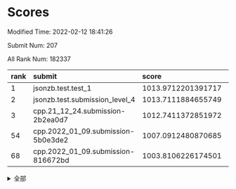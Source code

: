 # Scores

Modified Time: 2022-02-12 18:41:26

Submit Num: 207

All Rank Num: 182337

| rank |               submit               |       score        |       sigma        | pk_num |
| :--- | :--------------------------------- | :----------------- | :----------------- | :----- |
| 1    | jsonzb.test.test_1                 | 1013.9712201391717 | 0.8483957972740839 | 3523   |
| 2    | jsonzb.test.submission_level_4     | 1013.7111884655749 | 0.77195908897576   | 3522   |
| 3    | cpp.21_12_24.submission-2b2ea0d7   | 1012.7411372851972 | 0.7933027690161087 | 3522   |
| 54   | cpp.2022_01_09.submission-5b0e3de2 | 1007.0912480870685 | 0.7294244832754286 | 3519   |
| 68   | cpp.2022_01_09.submission-816672bd | 1003.8106226174501 | 0.7143998921843018 | 3524   |


<details>
<summary>全部</summary>

| rank |                 submit                 |       score        |       sigma        | pk_num |
| :--- | :------------------------------------- | :----------------- | :----------------- | :----- |
| 1    | jsonzb.test.test_1                     | 1013.9712201391717 | 0.8483957972740839 | 3523   |
| 2    | jsonzb.test.submission_level_4         | 1013.7111884655749 | 0.77195908897576   | 3522   |
| 3    | cpp.21_12_24.submission-2b2ea0d7       | 1012.7411372851972 | 0.7933027690161087 | 3522   |
| 4    | gobigger.level_3.submission_level_3_7  | 1011.8413347172575 | 0.7730647616380533 | 3529   |
| 5    | gobigger.level_3.submission_level_3_1  | 1011.3324888848484 | 0.7662859045788153 | 3523   |
| 6    | gobigger.level_3.submission_level_3_46 | 1011.0621957692222 | 0.7812762779667677 | 3525   |
| 7    | gobigger.level_3.submission_level_3_13 | 1010.9736197369928 | 0.7979048244530735 | 3518   |
| 8    | gobigger.level_3.submission_level_3_21 | 1010.9530541117557 | 0.7382871488454734 | 3517   |
| 9    | gobigger.level_3.submission_level_3_10 | 1010.8505410861183 | 0.764327883724269  | 3528   |
| 10   | gobigger.level_3.submission_level_3_41 | 1010.7288653255013 | 0.762351851391653  | 3522   |
| 11   | gobigger.level_3.submission_level_3_16 | 1010.6915234404711 | 0.7583968163057774 | 3520   |
| 12   | gobigger.level_3.submission_level_3_38 | 1010.6357308225616 | 0.750808503293353  | 3523   |
| 13   | gobigger.level_3.submission_level_3_2  | 1010.6346223971385 | 0.7615986818592962 | 3514   |
| 14   | gobigger.level_3.submission_level_3_11 | 1010.5937932944844 | 0.7795311547185771 | 3523   |
| 15   | gobigger.level_3.submission_level_3_40 | 1010.5777525683687 | 0.7689525655331164 | 3524   |
| 16   | gobigger.level_3.submission_level_3_28 | 1010.4076213306342 | 0.7506649480942189 | 3527   |
| 17   | gobigger.level_3.submission_level_3_49 | 1010.3477497142569 | 0.7599118901697005 | 3524   |
| 18   | gobigger.level_3.submission_level_3_26 | 1010.2612964495195 | 0.7470216676620646 | 3525   |
| 19   | gobigger.level_3.submission_level_3_37 | 1010.2327698809164 | 0.7759978770916306 | 3529   |
| 20   | gobigger.level_3.submission_level_3_35 | 1010.0271264046725 | 0.7807642925168398 | 3525   |
| 21   | gobigger.level_3.submission_level_3_36 | 1010.0189587468328 | 0.7508210457013427 | 3524   |
| 22   | gobigger.level_3.submission_level_3_14 | 1010.0097716479141 | 0.7554018251363367 | 3527   |
| 23   | gobigger.level_3.submission_level_3_32 | 1010.0019975075998 | 0.7812195820759548 | 3528   |
| 24   | gobigger.level_3.submission_level_3_42 | 1009.9758299153877 | 0.7705890936314791 | 3524   |
| 25   | gobigger.level_3.submission_level_3_3  | 1009.9390174550033 | 0.7557549221556414 | 3523   |
| 26   | gobigger.level_3.submission_level_3_39 | 1009.8069008769779 | 0.7733987473737945 | 3522   |
| 27   | gobigger.level_3.submission_level_3_44 | 1009.786299158254  | 0.7468490592466298 | 3523   |
| 28   | gobigger.level_3.submission_level_3_23 | 1009.774256636838  | 0.7556328281561462 | 3518   |
| 29   | gobigger.level_3.submission_level_3_5  | 1009.7714383339289 | 0.7606379310836678 | 3522   |
| 30   | gobigger.level_3.submission_level_3_48 | 1009.766369331616  | 0.7462598196035397 | 3522   |
| 31   | gobigger.level_3.submission_level_3_9  | 1009.7366219311092 | 0.7716019507200257 | 3526   |
| 32   | gobigger.level_3.submission_level_3_24 | 1009.7322189905691 | 0.7625109712663027 | 3523   |
| 33   | gobigger.level_3.submission_level_3_31 | 1009.6992316021332 | 0.7379280489105488 | 3528   |
| 34   | gobigger.level_3.submission_level_3_18 | 1009.660636317617  | 0.7459028060986127 | 3522   |
| 35   | gobigger.level_3.submission_level_3_33 | 1009.6383699184471 | 0.7424602853010498 | 3517   |
| 36   | gobigger.level_3.submission_level_3_34 | 1009.5987523563139 | 0.7650836625410145 | 3524   |
| 37   | gobigger.level_3.submission_level_3_30 | 1009.559397853446  | 0.7508187062591984 | 3518   |
| 38   | gobigger.level_3.submission_level_3_22 | 1009.5271750883561 | 0.740542067142728  | 3521   |
| 39   | gobigger.level_3.submission_level_3_12 | 1009.5226363280528 | 0.749297537077972  | 3521   |
| 40   | gobigger.level_3.submission_level_3_27 | 1009.4946397211035 | 0.7519427220121758 | 3524   |
| 41   | gobigger.level_3.submission_level_3_17 | 1009.403300736508  | 0.7450540144422355 | 3521   |
| 42   | gobigger.level_3.submission_level_3_47 | 1009.3851219128243 | 0.765881728959661  | 3522   |
| 43   | gobigger.level_3.submission_level_3_45 | 1009.3654351249247 | 0.7493172601793608 | 3526   |
| 44   | gobigger.level_3.submission_level_3_29 | 1009.3391082997686 | 0.7589971864020979 | 3521   |
| 45   | gobigger.level_3.submission_level_3_6  | 1009.3125234306434 | 0.7462114548574593 | 3525   |
| 46   | gobigger.level_3.submission_level_3_19 | 1009.2392292216274 | 0.7397722306068275 | 3525   |
| 47   | gobigger.level_3.submission_level_3_8  | 1009.1081365529013 | 0.7477723852164255 | 3525   |
| 48   | gobigger.level_3.submission_level_3_20 | 1009.0901175748836 | 0.746442170920192  | 3526   |
| 49   | gobigger.level_3.submission_level_3_25 | 1008.8953352741821 | 0.736550656442803  | 3528   |
| 50   | gobigger.level_3.submission_level_3_0  | 1008.8769519574208 | 0.7550253340768271 | 3525   |
| 51   | gobigger.level_3.submission_level_3_43 | 1008.8726250977643 | 0.7355933212016896 | 3522   |
| 52   | gobigger.level_3.submission_level_3_15 | 1008.8333493144072 | 0.7445096047670906 | 3521   |
| 53   | gobigger.level_3.submission_level_3_4  | 1008.5249760150266 | 0.732602170223256  | 3524   |
| 54   | cpp.2022_01_09.submission-5b0e3de2     | 1007.0912480870685 | 0.7294244832754286 | 3519   |
| 55   | gobigger.level_1.submission_level_1_36 | 1005.0321421305766 | 0.7252051810303769 | 3525   |
| 56   | gobigger.level_1.submission_level_1_3  | 1004.961851368253  | 0.7181066280499303 | 3524   |
| 57   | gobigger.level_1.submission_level_1_43 | 1004.8276566425715 | 0.71631814096953   | 3520   |
| 58   | gobigger.level_1.submission_level_1_6  | 1004.2764492547299 | 0.7131844226935184 | 3525   |
| 59   | gobigger.level_1.submission_level_1_45 | 1004.2476015198317 | 0.7217307475907035 | 3518   |
| 60   | gobigger.level_1.submission_level_1_47 | 1004.2174165225387 | 0.7355473736282989 | 3522   |
| 61   | gobigger.level_1.submission_level_1_25 | 1004.1926058115714 | 0.7170329150447098 | 3528   |
| 62   | gobigger.level_1.submission_level_1_44 | 1004.1793865202816 | 0.7167803391212072 | 3522   |
| 63   | gobigger.level_1.submission_level_1_9  | 1004.0959340854417 | 0.7185305472773789 | 3524   |
| 64   | gobigger.level_1.submission_level_1_39 | 1004.0738048277602 | 0.7147011161424964 | 3520   |
| 65   | gobigger.level_1.submission_level_1_37 | 1004.0465977106859 | 0.7097572551179058 | 3520   |
| 66   | gobigger.level_1.submission_level_1_28 | 1004.0125703495304 | 0.7182821447783    | 3528   |
| 67   | gobigger.level_1.submission_level_1_21 | 1003.8161848177659 | 0.7214155288234725 | 3525   |
| 68   | cpp.2022_01_09.submission-816672bd     | 1003.8106226174501 | 0.7143998921843018 | 3524   |
| 69   | gobigger.level_1.submission_level_1_15 | 1003.8040308513741 | 0.7111526878726301 | 3529   |
| 70   | gobigger.level_1.submission_level_1_27 | 1003.8027691003908 | 0.7087618093862762 | 3526   |
| 71   | gobigger.level_1.submission_level_1_30 | 1003.7652285372432 | 0.7249901380226444 | 3525   |
| 72   | gobigger.level_1.submission_level_1_42 | 1003.6802930491233 | 0.7117406144444005 | 3519   |
| 73   | gobigger.level_1.submission_level_1_5  | 1003.6060375182108 | 0.7169253816387435 | 3527   |
| 74   | gobigger.level_1.submission_level_1_49 | 1003.5882229654995 | 0.7083310875484476 | 3520   |
| 75   | gobigger.level_1.submission_level_1_24 | 1003.5067744654127 | 0.7161166475955847 | 3525   |
| 76   | gobigger.level_1.submission_level_1_34 | 1003.465669151565  | 0.7105174668391611 | 3527   |
| 77   | gobigger.level_1.submission_level_1_32 | 1003.4433225714256 | 0.72918694101916   | 3525   |
| 78   | gobigger.level_1.submission_level_1_16 | 1003.4327838834183 | 0.7229736409556213 | 3524   |
| 79   | gobigger.level_1.submission_level_1_33 | 1003.3385966767291 | 0.7265717061140378 | 3525   |
| 80   | gobigger.level_1.submission_level_1_41 | 1003.3259012274203 | 0.7228867740950445 | 3526   |
| 81   | gobigger.level_1.submission_level_1_11 | 1003.284432058273  | 0.7139213074354088 | 3523   |
| 82   | gobigger.level_1.submission_level_1_31 | 1003.2497733255649 | 0.7196228501849558 | 3520   |
| 83   | gobigger.level_1.submission_level_1_40 | 1003.2306801566624 | 0.7257159197377332 | 3526   |
| 84   | gobigger.level_1.submission_level_1_0  | 1003.1866179103147 | 0.7122318828284311 | 3522   |
| 85   | gobigger.level_1.submission_level_1_18 | 1003.1689829241808 | 0.7019949017988444 | 3521   |
| 86   | gobigger.level_1.submission_level_1_20 | 1003.1517207336129 | 0.713301089497318  | 3522   |
| 87   | gobigger.level_1.submission_level_1_10 | 1003.0714273765135 | 0.7215165588384073 | 3527   |
| 88   | gobigger.level_1.submission_level_1_23 | 1003.0138028558503 | 0.7166071581012013 | 3519   |
| 89   | gobigger.level_1.submission_level_1_22 | 1003.013554479352  | 0.7150665358061729 | 3525   |
| 90   | gobigger.level_1.submission_level_1_7  | 1002.9025729669696 | 0.7209252541981077 | 3526   |
| 91   | gobigger.level_1.submission_level_1_26 | 1002.8970507320478 | 0.7169652352944235 | 3520   |
| 92   | gobigger.level_1.submission_level_1_14 | 1002.8902812032754 | 0.722642761817949  | 3524   |
| 93   | gobigger.level_1.submission_level_1_38 | 1002.7532732350686 | 0.7204003688739131 | 3524   |
| 94   | gobigger.level_1.submission_level_1_19 | 1002.5583744477556 | 0.7106099152934656 | 3520   |
| 95   | gobigger.level_1.submission_level_1_8  | 1002.5388568283227 | 0.7128403551985323 | 3530   |
| 96   | gobigger.level_1.submission_level_1_29 | 1002.5208584782182 | 0.7047345656751828 | 3518   |
| 97   | gobigger.level_1.submission_level_1_12 | 1002.503255597951  | 0.7187412344169986 | 3528   |
| 98   | gobigger.level_1.submission_level_1_48 | 1002.4781789028881 | 0.7223810822041674 | 3524   |
| 99   | gobigger.level_1.submission_level_1_35 | 1002.3734581824482 | 0.7143216800492783 | 3522   |
| 100  | gobigger.level_1.submission_level_1_13 | 1002.366252772349  | 0.7142688487281698 | 3526   |
| 101  | gobigger.level_1.submission_level_1_17 | 1002.231620604316  | 0.7024079753945279 | 3522   |
| 102  | gobigger.level_1.submission_level_1_46 | 1002.1877760776146 | 0.7066671191061147 | 3526   |
| 103  | gobigger.level_1.submission_level_1_1  | 1002.0879547771915 | 0.7208919602052799 | 3526   |
| 104  | gobigger.level_1.submission_level_1_4  | 1002.0669880561069 | 0.7094177617459486 | 3522   |
| 105  | gobigger.level_1.submission_level_1_2  | 1001.5573167679952 | 0.7057649035065191 | 3524   |
| 106  | gobigger.random.submission_random_0    | 997.2172987313032  | 0.7093606196584439 | 3524   |
| 107  | gobigger.random.submission_random_38   | 996.8409617460975  | 0.7044537451691794 | 3527   |
| 108  | gobigger.random.submission_random_30   | 996.6568323674875  | 0.7060480271296525 | 3522   |
| 109  | gobigger.random.submission_random_6    | 996.6455547788731  | 0.7030768002053186 | 3524   |
| 110  | gobigger.random.submission_random_43   | 996.590771630176   | 0.7132799450729963 | 3522   |
| 111  | gobigger.random.submission_random_13   | 996.5864078037937  | 0.7012326539155841 | 3526   |
| 112  | gobigger.random.submission_random_21   | 996.540847216779   | 0.7113140416801612 | 3528   |
| 113  | gobigger.random.submission_random_2    | 996.5395883113667  | 0.7168740538785884 | 3522   |
| 114  | gobigger.random.submission_random_16   | 996.5011970988913  | 0.6974479683486151 | 3520   |
| 115  | gobigger.random.submission_random_44   | 996.4911990277507  | 0.709027217434431  | 3516   |
| 116  | gobigger.random.submission_random_45   | 996.4234642361038  | 0.709453589661055  | 3527   |
| 117  | gobigger.random.submission_random_7    | 996.4148097429697  | 0.7089879979668997 | 3528   |
| 118  | gobigger.random.submission_random_3    | 996.4070841739966  | 0.703465125778136  | 3528   |
| 119  | gobigger.random.submission_random_48   | 996.3912237378827  | 0.7093547888707538 | 3524   |
| 120  | gobigger.random.submission_random_20   | 996.3142982793893  | 0.7045569943597306 | 3517   |
| 121  | gobigger.random.submission_random_46   | 996.2573941220573  | 0.7148734285819364 | 3527   |
| 122  | gobigger.random.submission_random_39   | 996.2469883786446  | 0.7038061808132096 | 3523   |
| 123  | gobigger.random.submission_random_24   | 996.2424589595976  | 0.7156310550116411 | 3521   |
| 124  | gobigger.random.submission_random_15   | 996.2057175094488  | 0.708918847650109  | 3520   |
| 125  | gobigger.random.submission_random_18   | 996.1607148414504  | 0.7100928387478198 | 3521   |
| 126  | gobigger.random.submission_random_40   | 996.1152882854915  | 0.7046034195072077 | 3521   |
| 127  | gobigger.random.submission_random_34   | 996.0913797774202  | 0.7164351933603699 | 3520   |
| 128  | gobigger.random.submission_random_14   | 996.0646080076419  | 0.7134592722732281 | 3523   |
| 129  | gobigger.random.submission_random_37   | 996.0571785653968  | 0.6895676498851957 | 3522   |
| 130  | gobigger.random.submission_random_33   | 996.0198059848983  | 0.6921358930284027 | 3524   |
| 131  | gobigger.random.submission_random_26   | 995.9828292568161  | 0.7263806580579147 | 3525   |
| 132  | gobigger.random.submission_random_35   | 995.9811795947525  | 0.7202582302047331 | 3522   |
| 133  | gobigger.random.submission_random_4    | 995.9544986069346  | 0.7219121473790745 | 3527   |
| 134  | gobigger.random.submission_random_5    | 995.9433218191086  | 0.7303720580871377 | 3521   |
| 135  | gobigger.random.submission_random_12   | 995.9206808777867  | 0.7141893394366733 | 3522   |
| 136  | gobigger.random.submission_random_8    | 995.8850957512648  | 0.7357332048161964 | 3521   |
| 137  | gobigger.random.submission_random_9    | 995.8260538111331  | 0.7276790561817943 | 3522   |
| 138  | gobigger.random.submission_random_25   | 995.7287207083818  | 0.7162693625503467 | 3527   |
| 139  | gobigger.random.submission_random_41   | 995.7207754137395  | 0.7201611096100377 | 3521   |
| 140  | gobigger.random.submission_random_36   | 995.6993912196396  | 0.719546576694421  | 3525   |
| 141  | gobigger.random.submission_random_32   | 995.6247434369013  | 0.720886502827293  | 3518   |
| 142  | gobigger.random.submission_random_28   | 995.6214703842421  | 0.7085876528117843 | 3526   |
| 143  | gobigger.random.submission_random_22   | 995.4453667076108  | 0.7226401059169083 | 3519   |
| 144  | gobigger.random.submission_random_27   | 995.3707787490224  | 0.7187823888565683 | 3519   |
| 145  | gobigger.random.submission_random_1    | 995.2405253358836  | 0.7230247500315342 | 3525   |
| 146  | gobigger.random.submission_random_31   | 995.194306321282   | 0.7253345023085076 | 3517   |
| 147  | gobigger.random.submission_random_47   | 995.1695336778665  | 0.7387318669322889 | 3523   |
| 148  | gobigger.random.submission_random_17   | 995.1689311243435  | 0.7301147806637952 | 3527   |
| 149  | gobigger.random.submission_random_49   | 995.068071710197   | 0.7338382385319846 | 3526   |
| 150  | gobigger.random.submission_random_23   | 994.9572818668437  | 0.7116071127902663 | 3524   |
| 151  | gobigger.random.submission_random_19   | 994.8636980445173  | 0.7227865904728166 | 3520   |
| 152  | gobigger.random.submission_random_29   | 994.5964374572065  | 0.715703737673168  | 3523   |
| 153  | gobigger.random.submission_random_42   | 994.5582496830236  | 0.7223824660789147 | 3526   |
| 154  | gobigger.random.submission_random_10   | 994.5527661490562  | 0.7087036063708749 | 3523   |
| 155  | gobigger.random.submission_random_11   | 994.5383758504391  | 0.7119788737058679 | 3527   |
| 156  | gobigger.level_2.submission_level_2_27 | 994.1570013762786  | 0.7432936560307822 | 3524   |
| 157  | gobigger.level_2.submission_level_2_34 | 993.8885545269869  | 0.7505206574831479 | 3525   |
| 158  | gobigger.level_2.submission_level_2_43 | 993.8869644340228  | 0.7238420463334329 | 3522   |
| 159  | gobigger.level_2.submission_level_2_14 | 993.6082941812973  | 0.7258268778953031 | 3519   |
| 160  | gobigger.level_2.submission_level_2_17 | 993.3992241398     | 0.7281629962235905 | 3523   |
| 161  | gobigger.level_2.submission_level_2_5  | 993.2122961403384  | 0.7435712519839545 | 3532   |
| 162  | gobigger.level_2.submission_level_2_4  | 993.0330350718631  | 0.7439853673766343 | 3527   |
| 163  | gobigger.level_2.submission_level_2_47 | 993.0076694500016  | 0.7281672492613197 | 3525   |
| 164  | gobigger.level_2.submission_level_2_2  | 992.8622129950476  | 0.7341206020408435 | 3521   |
| 165  | gobigger.level_2.submission_level_2_45 | 992.8305033532448  | 0.7318570374913291 | 3525   |
| 166  | gobigger.level_2.submission_level_2_46 | 992.7237546811959  | 0.7555750948106716 | 3522   |
| 167  | gobigger.level_2.submission_level_2_38 | 992.7067459965147  | 0.7178203340167463 | 3515   |
| 168  | gobigger.level_2.submission_level_2_18 | 992.5385669384389  | 0.7310406169890937 | 3524   |
| 169  | gobigger.level_2.submission_level_2_40 | 992.456362722715   | 0.7361085659163762 | 3521   |
| 170  | gobigger.level_2.submission_level_2_32 | 992.3679058084236  | 0.7252163652254259 | 3523   |
| 171  | gobigger.level_2.submission_level_2_48 | 992.3585607030251  | 0.7397069707093158 | 3522   |
| 172  | gobigger.level_2.submission_level_2_1  | 992.3081039375977  | 0.7364468848597409 | 3519   |
| 173  | gobigger.level_2.submission_level_2_42 | 992.251542737223   | 0.7284397568062372 | 3524   |
| 174  | gobigger.level_2.submission_level_2_39 | 992.213029960634   | 0.7414470006697476 | 3527   |
| 175  | gobigger.level_2.submission_level_2_31 | 992.1936996521306  | 0.7313646545251135 | 3528   |
| 176  | gobigger.level_2.submission_level_2_21 | 992.1879691772334  | 0.7262582942129537 | 3529   |
| 177  | gobigger.level_2.submission_level_2_10 | 992.1819274582989  | 0.7467203388867    | 3529   |
| 178  | gobigger.level_2.submission_level_2_19 | 992.1429608198858  | 0.7362619057124765 | 3521   |
| 179  | gobigger.level_2.submission_level_2_7  | 992.0872698485127  | 0.7493391110995173 | 3526   |
| 180  | gobigger.level_2.submission_level_2_9  | 992.024407956422   | 0.7286259147456338 | 3527   |
| 181  | gobigger.level_2.submission_level_2_23 | 991.9831331116926  | 0.7498665346860394 | 3522   |
| 182  | gobigger.level_2.submission_level_2_20 | 991.9795947268849  | 0.7255189411081585 | 3529   |
| 183  | gobigger.level_2.submission_level_2_0  | 991.9696196634354  | 0.7307213611160956 | 3527   |
| 184  | gobigger.level_2.submission_level_2_24 | 991.8478087478741  | 0.7443638965580223 | 3521   |
| 185  | gobigger.level_2.submission_level_2_8  | 991.8405410361466  | 0.7465257058266016 | 3523   |
| 186  | gobigger.level_2.submission_level_2_26 | 991.8390323419969  | 0.7588219249704102 | 3525   |
| 187  | gobigger.level_2.submission_level_2_28 | 991.7862410901797  | 0.7652810045092744 | 3524   |
| 188  | gobigger.level_2.submission_level_2_35 | 991.7653961601557  | 0.753791726077919  | 3522   |
| 189  | gobigger.level_2.submission_level_2_25 | 991.7532911321624  | 0.7476895949636465 | 3524   |
| 190  | gobigger.level_2.submission_level_2_12 | 991.7194490864792  | 0.7548576104985228 | 3525   |
| 191  | gobigger.level_2.submission_level_2_30 | 991.5475008920956  | 0.7463969584645588 | 3522   |
| 192  | gobigger.level_2.submission_level_2_36 | 991.5069715630256  | 0.7448593897131696 | 3520   |
| 193  | gobigger.level_2.submission_level_2_11 | 991.3928099473155  | 0.7439361903055037 | 3523   |
| 194  | gobigger.level_2.submission_level_2_44 | 991.3753188275141  | 0.7390675568061151 | 3528   |
| 195  | gobigger.level_2.submission_level_2_22 | 991.2951044478006  | 0.7516301133399653 | 3520   |
| 196  | gobigger.level_2.submission_level_2_16 | 991.0951251539677  | 0.7413046647179823 | 3524   |
| 197  | gobigger.level_2.submission_level_2_6  | 991.0596089224168  | 0.7432107089713337 | 3521   |
| 198  | gobigger.level_2.submission_level_2_29 | 990.9797942291359  | 0.7666577251087942 | 3527   |
| 199  | gobigger.level_2.submission_level_2_37 | 990.9018018871899  | 0.7526324125979856 | 3522   |
| 200  | gobigger.level_2.submission_level_2_33 | 990.825290126789   | 0.751291210429855  | 3529   |
| 201  | gobigger.level_2.submission_level_2_49 | 990.7765780311688  | 0.7574163097301649 | 3525   |
| 202  | gobigger.level_2.submission_level_2_3  | 990.5864518350777  | 0.757529970216528  | 3523   |
| 203  | gobigger.level_2.submission_level_2_15 | 990.4439234313686  | 0.7393355601201641 | 3519   |
| 204  | gobigger.level_2.submission_level_2_13 | 990.0517525883945  | 0.7894072736091395 | 3526   |
| 205  | gobigger.level_2.submission_level_2_41 | 989.8007114491171  | 0.7713250145787232 | 3526   |
| 206  | gobigger.none.submission_none_1        | 979.5170307529501  | 1.1784315626149113 | 3522   |
| 207  | gobigger.none.submission_none_0        | 975.6504270464277  | 1.4538477883662595 | 3519   |

</details>